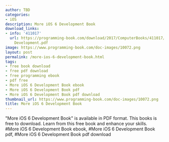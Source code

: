 ```yaml
---
author: TBD
categories:
- iOS
description: More iOS 6 Development Book
download_links:
- info: '411017'
  url: https://programming-book.com/download/2017/ComputerBooks/411017/More iOS 6
    Development.pdf
image: https://www.programming-book.com/doc-images/10072.png
layout: post
permalink: /more-ios-6-development-book.html
tags:
- free book download
- free pdf download
- free programming ebook
- pdf free
- More iOS 6 Development Book ebook
- More iOS 6 Development Book pdf
- More iOS 6 Development Book pdf download
thumbnail_url: https://www.programming-book.com/doc-images/10072.png
title: More iOS 6 Development Book
---
```


 
<div class="item-desc text-justify">
  "More iOS 6 Development Book" is available in PDF format. This books is free to download. Learn from this free book and enhance your skills.
  <br>
  #More iOS 6 Development Book ebook, #More iOS 6 Development Book pdf, #More iOS 6 Development Book pdf download
</div>